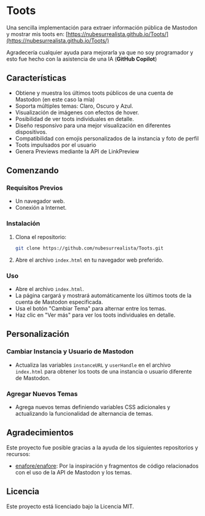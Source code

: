 # Toots

Una sencilla implementación para extraer información pública de Mastodon y mostrar mis toots en: [https://nubesurrealista.github.io/Toots/](https://nubesurrealista.github.io/Toots/)

Agradecería cualquier ayuda para mejorarla ya que no soy programador y esto fue hecho con la asistencia de una IA (**GitHub Copilot**)

## Características

- Obtiene y muestra los últimos toots públicos de una cuenta de Mastodon (en este caso la mía)
- Soporta múltiples temas: Claro, Oscuro y Azul.
- Visualización de imágenes con efectos de hover.
- Posibilidad de ver toots individuales en detalle.
- Diseño responsivo para una mejor visualización en diferentes dispositivos.
- Compatibilidad con emojis personalizados de la instancia y foto de perfil
- Toots impulsados por el usuario
- Genera Previews mediante la API de LinkPreview 

## Comenzando

### Requisitos Previos

- Un navegador web.
- Conexión a Internet.

### Instalación

1. Clona el repositorio:
    ```bash
    git clone https://github.com/nubesurrealista/Toots.git
    ```

2. Abre el archivo `index.html` en tu navegador web preferido.

### Uso

- Abre el archivo `index.html`.
- La página cargará y mostrará automáticamente los últimos toots de la cuenta de Mastodon especificada.
- Usa el botón "Cambiar Tema" para alternar entre los temas.
- Haz clic en "Ver más" para ver los toots individuales en detalle.

## Personalización

### Cambiar Instancia y Usuario de Mastodon

- Actualiza las variables `instanceURL` y `userHandle` en el archivo `index.html` para obtener los toots de una instancia o usuario diferente de Mastodon.

### Agregar Nuevos Temas

- Agrega nuevos temas definiendo variables CSS adicionales y actualizando la funcionalidad de alternancia de temas.

## Agradecimientos

Este proyecto fue posible gracias a la ayuda de los siguientes repositorios y recursos:

- [enafore/enafore](https://github.com/enafore/enafore): Por la inspiración y fragmentos de código relacionados con el uso de la API de Mastodon y los temas.

## Licencia

Este proyecto está licenciado bajo la Licencia MIT.
